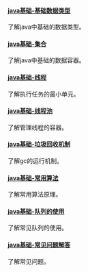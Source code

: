 #### [java基础-基础数据类型](https://gongluis.github.io/essay/basicDataType/)

了解java中基础的数据类型。

#### [java基础-集合](https://gongluis.github.io/essay/collection/)  

了解java中基础的数据容器。

#### [java基础-线程](https://gongluis.github.io/essay/thread/)  

了解执行任务的最小单元。

#### [java基础-线程池](https://gongluis.github.io/essay/threadPool/)  

了解管理线程的容器。

#### [java基础-垃圾回收机制](https://gongluis.github.io/essay/garbage/)  

了解gc的运行机制。

#### [java基础-常用算法](https://gongluis.github.io/essay/algorithm/)  

了解常用算法原理。

#### [java基础-队列的使用](https://gongluis.github.io/essay/queue/)  

了解常见队列的使用。

#### [java基础-常见问题解答](https://gongluis.github.io/essay/normalquestion/) 

了解常见问题。